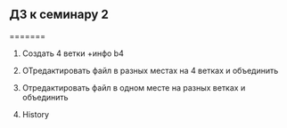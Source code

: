
## ДЗ к семинару 2
=======


1. Создать 4 ветки +инфо b4

2. ОТредактировать файл в разных местах на 4 ветках и объединить

3. Отредактировать файл в одном месте на разных ветках и объединить

4. History


